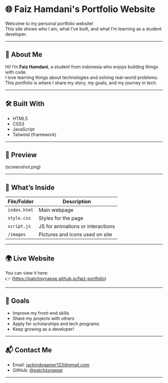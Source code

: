 # 🌐 Faiz Hamdani's Portfolio Website

Welcome to my personal portfolio website!  
This site shows who I am, what I’ve built, and what I’m learning as a student developer.

---

## 📌 About Me

Hi! I’m **Faiz Hamdani**, a student from indonesia who enjoys building things with code.  
I love learning things about technologies and solving real-world problems.  
This portfolio is where I share my story, my goals, and my journey in tech.

---

## 🛠️ Built With

- HTML5  
- CSS3  
- JavaScript  
- Tailwind (framework)

---

## 📸 Preview

(screenshot.png)  

---

## 📁 What’s Inside

| File/Folder     | Description                        |
|----------------|------------------------------------|
| `index.html`   | Main webpage                       |
| `style.css`    | Styles for the page                |
| `script.js`    | JS for animations or interactions  |
| `/images`      | Pictures and icons used on site    |

---

## 🌍 Live Website

You can view it here:  
👉 (https://patchsynapse.github.io/faiz-portfolio)  

---

## 🎯 Goals

- Improve my front-end skills  
- Share my projects with others  
- Apply for scholarships and tech programs  
- Keep growing as a developer!

---

## 📬 Contact Me

- Email: jackindogamer123@gmail.com   
- GitHub: [@patchsynapse](https://github.com/patchsynapse)

---

